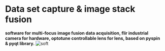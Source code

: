 # Data set capture & image stack fusion
**software for multi-focus image fusion data acquisition, flir industrial camera for hardware, optotune controllable lens for lens, based on pyspin & pyqt library.**
![soft](https://user-images.githubusercontent.com/113503163/231197805-21a6a06e-a385-4869-92ca-165cf6c9e887.png)
